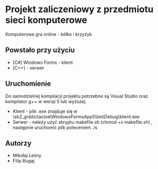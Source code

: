 # Projekt zaliczeniowy z przedmiotu sieci komputerowe

Komputerowa gra online - kółko i krzyżyk

## Powstało przy użyciu

* [C#] Windows Forms - klient 
* [C++] - serwer

## Uruchomienie

Do samodzielnej kompilacji projektu potrzebne są Visual Studio oraz kompilator g++ w wersji 5 lub wyższej.

* Klient - plik .exe znajduje się w \sk2_gra\tictactoe\WindowsFormsApp5\bin\Debug\klient.exe
* Serwer - należy użyć skryptu makefile.sh (chmod +x makefile.sh) , następnie uruchomić plik poleceniem ./s 

## Autorzy

* Mikołaj Leśny
* Filip Bugaj
